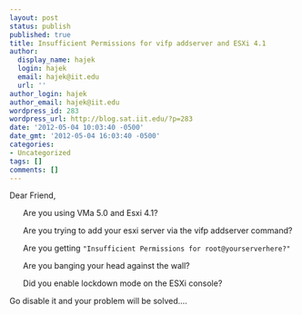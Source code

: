 ```yaml
---
layout: post
status: publish
published: true
title: Insufficient Permissions for vifp addserver and ESXi 4.1
author:
  display_name: hajek
  login: hajek
  email: hajek@iit.edu
  url: ''
author_login: hajek
author_email: hajek@iit.edu
wordpress_id: 283
wordpress_url: http://blog.sat.iit.edu/?p=283
date: '2012-05-04 10:03:40 -0500'
date_gmt: '2012-05-04 16:03:40 -0500'
categories:
- Uncategorized
tags: []
comments: []
---
```

<p>Dear Friend,</p>
<ul>
Are you using VMa 5.0 and Esxi 4.1?  </p>
<p>Are you trying to add your esxi server via the vifp addserver command?  </p>
<p>Are you getting <code>"Insufficient Permissions for root@yourserverhere?"</code></p>
<p>Are you banging your head against the wall?</p>
<p>Did you enable lockdown mode on the ESXi console?<br />
</ul></p>
<p>Go disable it and your problem will be solved....</p>

